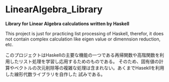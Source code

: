 # LinearAlgebra_Library

**Library for Linear Algebra calculations written by Haskell**

This project is just for practicing list processing of Haskell, therefor, it does not contain complex calculation 
like eigen value or dimennsion reduction, etc.

このプロジェクトはHaskellの主要な機能の一つである再帰関数や高階関数を利用したリスト処理を学習し応用するためのものである。
そのため、固有値の計算やベクトルの次元削除等の複雑な処理は含まれない。あくまでHasekllを利用した線形代数ライブラリを自作した
試みである。
